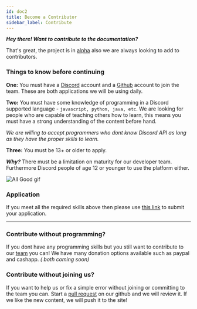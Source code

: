 ```yaml
---
id: doc2
title: Become a Contributor
sidebar_label: Contribute
---
```


**_Hey there! Want to contribute to the documentation?_**

That's great, the project is in [alpha](/blog/2021/03/04/Alpha) also we are always looking to add to contributors.

### Things to know before continuing

**One:** You must have a [Discord](https://discord.com/) account and a [Github](https://github.com/) account to join the team. These are both applications we will be using daily.

**Two:** You must have some knowledge of programming in a Discord supported language - `javascript, python, java, etc`. We are looking for people who are capable of teaching others how to learn, this means you must have a strong understanding of the content before hand.

_We are willing to accept programmers who dont know Discord API as long as they have the proper skills to learn._

**Three:** You must be 13+ or older to apply.

**_Why?_** There must be a limitation on maturity for our developer team. Furthermore Discord people of age 12 or younger to use the platform either.

![All Good gif](https://media.giphy.com/media/S3J9D4Rdaw3E7r2qTi/giphy.gif)

### Application

If you meet all the required skills above then please use [this link](https://docs.google.com/forms/d/e/1FAIpQLSc7q793criDsaW1FyDOqU9QYJlKdh9ei-jNLEMOzS-bs1ZKEw/viewform?usp=sf_link) to submit your application.

---

### Contribute without programming?

If you dont have any programming skills but you still want to contribute to our [team](/team) you can! We have many donation options available such as paypal and cashapp. _( both coming soon)_

### Contribute without joining us?

If you want to help us or fix a simple error without joining or committing to the team you can. Start a [pull request](https://github.com/DeepWebDevelopers/discord-bot-guide/pulls) on our github and we will review it. If we like the new content, we will push it to the site!
